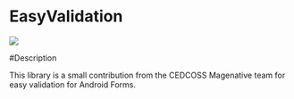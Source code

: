 # EasyValidation

[![](https://jitpack.io/v/RVR-MageNative/EasyValidation.svg)](https://jitpack.io/#RVR-MageNative/EasyValidation)


#Description


This library is a small contribution from the CEDCOSS Magenative team for easy validation for Android Forms.

 



